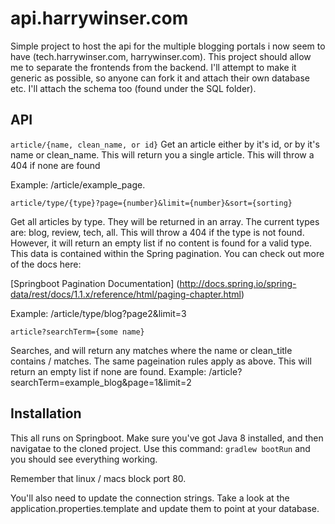 # api.harrywinser.com

Simple project to host the api for the multiple blogging portals i now seem to have (tech.harrywinser.com, harrywinser.com).
This project should allow me to separate the frontends from the backend. I'll attempt to make it generic as possible, so
anyone can fork it and attach their own database etc. I'll attach the schema too (found under the SQL folder).

## API

`article/{name, clean_name, or id}`
Get an article either by it's id, or by it's name or clean_name. This will return you a single article.
This will throw a 404 if none are found

Example: /article/example_page.

`article/type/{type}?page={number}&limit={number}&sort={sorting}`

Get all articles by type. They will be returned in an array. The current types are: blog, review, tech, all.
This will throw a 404 if the type is not found. However, it will return an empty list if no content is found for
a valid type.
This data is contained within the Spring pagination. You can check out more of the docs here:

[Springboot Pagination Documentation] (http://docs.spring.io/spring-data/rest/docs/1.1.x/reference/html/paging-chapter.html)

Example: /article/type/blog?page2&limit=3

`article?searchTerm={some name}`

Searches, and will return any matches where the name or clean_title contains / matches. The same pageination rules apply as above.
This will return an empty list if none are found.
Example: /article?searchTerm=example_blog&page=1&limit=2


## Installation

This all runs on Springboot. Make sure you've got Java 8 installed, and then navigatae to the cloned project.
Use this command: `gradlew bootRun` and you should see everything working.

Remember that linux / macs block port 80.

You'll also need to update the connection strings. Take a look at the application.properties.template and update them to
point at your database.






